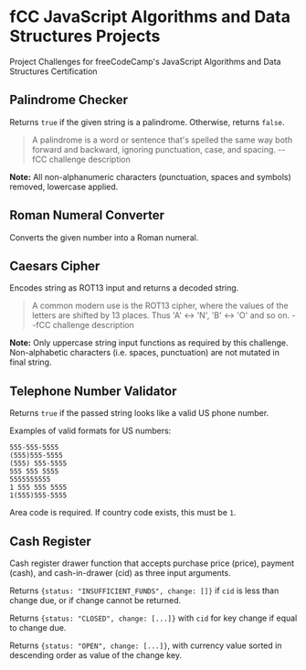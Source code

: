 # fCC JavaScript Algorithms and Data Structures Projects
Project Challenges for freeCodeCamp's JavaScript Algorithms and Data Structures Certification

## Palindrome Checker
Returns `true` if the given string is a palindrome. Otherwise, returns `false`.

> A palindrome is a word or sentence that's spelled the same way both forward and backward, ignoring punctuation, case, and spacing. --fCC challenge description

**Note:** All non-alphanumeric characters (punctuation, spaces and symbols) removed, lowercase applied.

## Roman Numeral Converter
Converts the given number into a Roman numeral.

## Caesars Cipher
Encodes string as ROT13 input and returns a decoded string.

> A common modern use is the ROT13 cipher, where the values of the letters are shifted by 13 places. Thus 'A' ↔ 'N', 'B' ↔ 'O' and so on. --fCC challenge description

**Note:** Only uppercase string input functions as required by this challenge. Non-alphabetic characters (i.e. spaces, punctuation) are not mutated in final string.

## Telephone Number Validator
Returns `true` if the passed string looks like a valid US phone number.

Examples of valid formats for US numbers:

```
555-555-5555
(555)555-5555
(555) 555-5555
555 555 5555
5555555555
1 555 555 5555
1(555)555-5555
```
Area code is required. If country code exists, this must be `1`.

## Cash Register
Cash register drawer function that accepts purchase price (price), payment (cash), and cash-in-drawer (cid) as three input arguments.

Returns `{status: "INSUFFICIENT_FUNDS", change: []}` if `cid` is less than change due, or if change cannot be returned.

Returns `{status: "CLOSED", change: [...]}` with `cid` for key change if  equal to change due.

Returns `{status: "OPEN", change: [...]}`, with currency value sorted in descending order as value of the change key.
